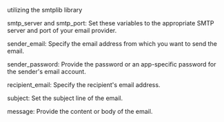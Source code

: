 utilizing the smtplib library

smtp_server and smtp_port: Set these variables to the appropriate SMTP server and port of your email provider.

sender_email: Specify the email address from which you want to send the email.

sender_password: Provide the password or an app-specific password for the sender's email account.

recipient_email: Specify the recipient's email address.

subject: Set the subject line of the email.

message: Provide the content or body of the email.
